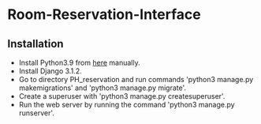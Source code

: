 # Room-Reservation-Interface

## Installation
- Install Python3.9 from [here](https://www.python.org/downloads/) manually.
- Install Django 3.1.2.
- Go to directory PH_reservation and run commands 'python3 manage.py makemigrations' and 'python3 manage.py migrate'.
- Create a superuser with 'python3 manage.py createsuperuser'. 
- Run the web server by running the command 'python3 manage.py runserver'.

